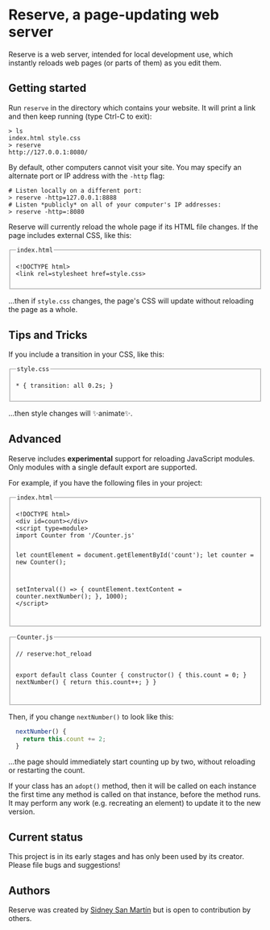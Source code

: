 # Reserve, a page-updating web server
Reserve is a web server, intended for local development use, which instantly reloads web pages (or parts of them) as you edit them.

## Getting started
Run `reserve` in the directory which contains your website. It will print a link and then keep running (type Ctrl-C to exit):

```
> ls
index.html style.css
> reserve
http://127.0.0.1:8080/
```

By default, other computers cannot visit your site. You may specify an alternate port or IP address with the `-http` flag:

```
# Listen locally on a different port:
> reserve -http=127.0.0.1:8888
# Listen *publicly* on all of your computer's IP addresses:
> reserve -http=:8080
```

Reserve will currently reload the whole page if its HTML file changes. If the page includes external CSS, like this:

<fieldset>
<legend><code>index.html</code></legend>
<pre lang=html><code>&lt;!DOCTYPE html&gt;
&lt;link rel=stylesheet href=style.css&gt;</code></pre>
</fieldset>

…then if `style.css` changes, the page's CSS will update without reloading the page as a whole.

## Tips and Tricks

If you include a transition in your CSS, like this:

<fieldset>
<legend><code>style.css</code></legend>
<pre lang=css><code>* { transition: all 0.2s; }</code></pre>
</fieldset>

…then style changes will ✨animate✨.

## Advanced

Reserve includes **experimental** support for reloading JavaScript modules. Only modules with a single default export are supported.

For example, if you have the following files in your project:

<fieldset>
<legend><code>index.html</code></legend>
<pre lang=html><code>&lt;!DOCTYPE html&gt;
&lt;div id=count&gt;&lt;/div&gt;
&lt;script type=module&gt;
import Counter from '/Counter.js'

let countElement = document.getElementById('count');
let counter = new Counter();

setInterval(() =&gt; {
  countElement.textContent = counter.nextNumber();
}, 1000);
&lt;/script&gt;</code></pre></fieldset>

<fieldset>
<legend><code>Counter.js</code></legend>
<pre lang=javascript><code>// reserve:hot_reload

export default class Counter {
  constructor() { this.count = 0; }
  nextNumber() {
    return this.count++;
  }
}</code></pre></fieldset>

Then, if you change `nextNumber()` to look like this:

```javascript
  nextNumber() {
    return this.count += 2;
  }
```

…the page should immediately start counting up by two, without reloading or restarting the count.

If your class has an `adopt()` method, then it will be called on each instance the first time any method is called on that instance, before the method runs. It may perform any work (e.g. recreating an element) to update it to the new version.

## Current status

This project is in its early stages and has only been used by its creator. Please file bugs and suggestions!

## Authors

Reserve was created by [Sidney San Martín](https://s4y.us) but is open to contribution by others.
